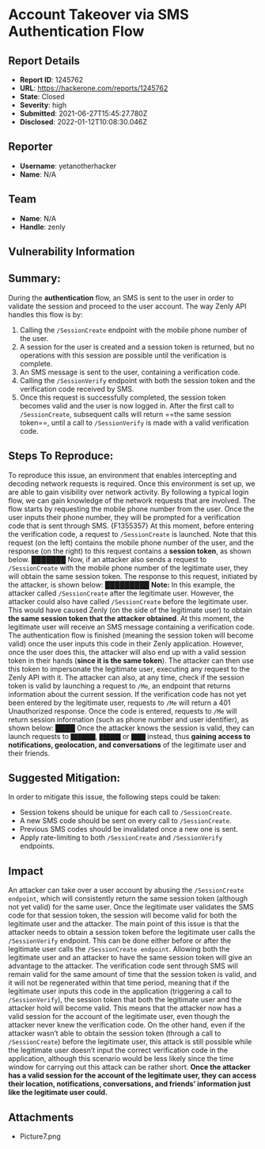 # Account Takeover via SMS Authentication Flow 

## Report Details
- **Report ID**: 1245762
- **URL**: https://hackerone.com/reports/1245762
- **State**: Closed
- **Severity**: high
- **Submitted**: 2021-06-27T15:45:27.780Z
- **Disclosed**: 2022-01-12T10:08:30.046Z

## Reporter
- **Username**: yetanotherhacker
- **Name**: N/A

## Team
- **Name**: N/A
- **Handle**: zenly

## Vulnerability Information
## Summary:
During the **authentication** flow, an SMS is sent to the user in order to validate the session and proceed to the user account. The way Zenly API handles this flow is by:
1. Calling the `/SessionCreate` endpoint with the mobile phone number of the user.
2. A session for the user is created and a session token is returned, but no operations with this session are possible until the verification is complete.
3. An SMS message is sent to the user, containing a verification code.
4. Calling the `/SessionVerify` endpoint with both the session token and the verification code received by SMS.
5. Once this request is successfully completed, the session token becomes valid and the user is now logged in.
After the first call to `/SessionCreate`, subsequent calls will return ==the same session token==, until a call to `/SessionVerify` is made with a valid verification code. 

## Steps To Reproduce:
To reproduce this issue, an environment that enables intercepting and decoding network requests is required. Once this environment is set up, we are able to gain visibility over network activity.
By following a typical login flow, we can gain knowledge of the network requests that are involved. The flow starts by requesting the mobile phone number from the user. Once the user inputs their phone number, they will be prompted for a verification code that is sent through SMS.
{F1355357}
At this moment, before entering the verification code, a request to `/SessionCreate` is launched. Note that this request (on the left) contains the mobile phone number of the user, and the response (on the right) to this request contains a **session token**, as shown below.
███████
Now, if an attacker also sends a request to `/SessionCreate` with the mobile phone number of the legitimate user, they will obtain the same session token. The response to this request, initiated by the attacker, is shown below:
█████████
**Note:** In this example, the attacker called `/SessionCreate` after the legitimate user. However, the attacker could also have called `/SessionCreate` before the legitimate user. This would have caused Zenly (on the side of the legitimate user) to obtain **the same session token that the attacker obtained**.
At this moment, the legitimate user will receive an SMS message containing a verification code. The authentication flow is finished (meaning the session token will become valid) once the user inputs this code in their Zenly application. However, once the user does this, the attacker will also end up with a valid session token in their hands (**since it is the same token**).
The attacker can then use this token to impersonate the legitimate user, executing any request to the Zenly API with it. The attacker can also, at any time, check if the session token is valid by launching a request to `/Me`, an endpoint that returns information about the current session. If the verification code has not yet been entered by the legitimate user, requests to `/Me` will return a 401 Unauthorized response. Once the code is entered, requests to `/Me` will return session information (such as phone number and user identifier), as shown below:
████
Once the attacker knows the session is valid, they can launch requests to `███████`, `██████` or `████` instead, thus **gaining access to notifications, geolocation, and conversations** of the legitimate user and their friends. 

## Suggested Mitigation:
In order to mitigate this issue, the following steps could be taken:
-	Session tokens should be unique for each call to `/SessionCreate`.
-	A new SMS code should be sent on every call to `/SessionCreate`.
-	Previous SMS codes should be invalidated once a new one is sent.
-	Apply rate-limiting to both `/SessionCreate` and `/SessionVerify` endpoints.

## Impact

An attacker can take over a user account by abusing the `/SessionCreate endpoint`, which will consistently return the same session token (although not yet valid) for the same user. Once the legitimate user validates the SMS code for that session token, the session will become valid for both the legitimate user and the attacker.
The main point of this issue is that the attacker needs to obtain a session token before the legitimate user calls the `/SessionVerify` endpoint. This can be done either before or after the legitimate user calls the `/SessionCreate endpoint`. 
Allowing both the legitimate user and an attacker to have the same session token will give an advantage to the attacker. The verification code sent through SMS will remain valid for the same amount of time that the session token is valid, and it will not be regenerated within that time period, meaning that if the legitimate user inputs this code in the application (triggering a call to `/SessionVerify`), the session token that both the legitimate user and the attacker hold will become valid. This means that the attacker now has a valid session for the account of the legitimate user, even though the attacker never knew the verification code.
On the other hand, even if the attacker wasn’t able to obtain the session token (through a call to `/SessionCreate`) before the legitimate user, this attack is still possible while the legitimate user doesn’t input the correct verification code in the application, although this scenario would be less likely since the time window for carrying out this attack can be rather short.
**Once the attacker has a valid session for the account of the legitimate user, they can access their location, notifications, conversations, and friends’ information just like the legitimate user could.**

## Attachments
- Picture7.png
